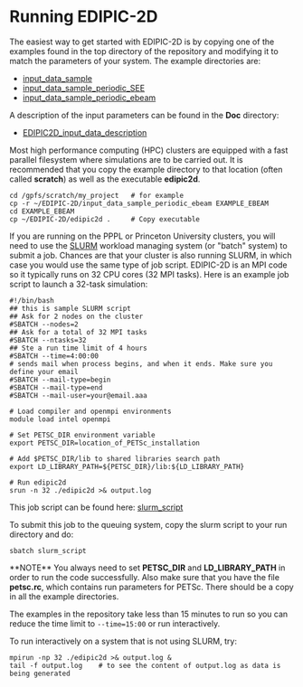 # Running EDIPIC-2D

The easiest way to get started with EDIPIC-2D is by copying one of the examples found in
the top directory of the repository and modifying it to match the parameters of your system.
The example directories are:

  - [input_data_sample](../input_data_sample)
  - [input_data_sample_periodic_SEE](../input_data_sample_periodic_SEE)
  - [input_data_sample_periodic_ebeam](../input_data_sample_periodic_ebeam)

A description of the input parameters can be found in the **Doc** directory:

  - [EDIPIC2D_input_data_description](../Doc/EDIPIC2D_input_data_description_0.pdf)

Most high performance computing (HPC) clusters are equipped with a fast parallel filesystem
where simulations are to be carried out. It is recommended that you copy the example directory
to that location (often called **scratch**) as well as the executable **edipic2d**.

```
cd /gpfs/scratch/my_project   # for example
cp -r ~/EDIPIC-2D/input_data_sample_periodic_ebeam EXAMPLE_EBEAM
cd EXAMPLE_EBEAM
cp ~/EDIPIC-2D/edipic2d .     # Copy executable
```

If you are running on the PPPL or Princeton University clusters, you will need to use the
[SLURM](https://slurm.schedmd.com/documentation.html) workload managing system (or "batch"
system) to submit a job. Chances are that your cluster is also running SLURM, in which
case you would use the same type of job script. EDIPIC-2D is an MPI code so it typically
runs on 32 CPU cores (32 MPI tasks). Here is an example job script to launch a 32-task
simulation:

```
#!/bin/bash
## this is sample SLURM script
## Ask for 2 nodes on the cluster
#SBATCH --nodes=2
## Ask for a total of 32 MPI tasks
#SBATCH --ntasks=32
## Ste a run time limit of 4 hours
#SBATCH --time=4:00:00
# sends mail when process begins, and when it ends. Make sure you define your email 
#SBATCH --mail-type=begin 
#SBATCH --mail-type=end 
#SBATCH --mail-user=your@email.aaa 

# Load compiler and openmpi environments
module load intel openmpi

# Set PETSC_DIR environment variable
export PETSC_DIR=location_of_PETSc_installation

# Add $PETSC_DIR/lib to shared libraries search path
export LD_LIBRARY_PATH=${PETSC_DIR}/lib:${LD_LIBRARY_PATH}

# Run edipic2d
srun -n 32 ./edipic2d >& output.log
```

This job script can be found here: [slurm_script](./slurm_script)

To submit this job to the queuing system, copy the slurm script to your run directory and do:

```
sbatch slurm_script
```

\*\*NOTE\*\* You always need to set **PETSC_DIR** and **LD_LIBRARY_PATH** in order to run the code successfully. Also make sure that you have the file **petsc.rc**, which contains run parameters
for PETSc. There should be a copy in all the example directories.

The examples in the repository take less than 15 minutes to run so you can reduce the time
limit to `--time=15:00` or run interactively.

To run interactively on a system that is not using SLURM, try:

```
mpirun -np 32 ./edipic2d >& output.log &
tail -f output.log    # to see the content of output.log as data is being generated
```

